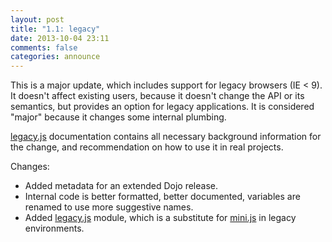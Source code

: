 ```yaml
---
layout: post
title: "1.1: legacy"
date: 2013-10-04 23:11
comments: false
categories: announce
---
```


This is a major update, which includes support for legacy browsers (IE < 9). It doesn't affect existing users, because it doesn't change the API or its semantics, but provides an option for legacy applications. It is considered "major" because it changes some internal plumbing.

[legacy.js](/docs/legacy_js) documentation contains all necessary background information for the change, and recommendation on how to use it in real projects.

<!-- more -->

Changes:

* Added metadata for an extended Dojo release.
* Internal code is better formatted, better documented, variables are renamed to use more suggestive names.
* Added [legacy.js](/docs/legacy_js) module, which is a substitute for [mini.js](/docs/mini_js) in legacy environments.
